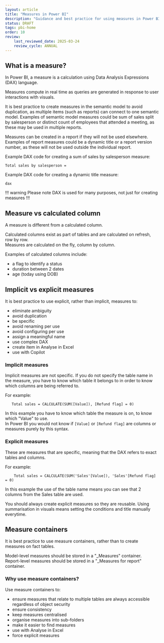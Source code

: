 ```yaml
---
layout: article
title: "Measures in Power BI"
description: "Guidance and best practice for using measures in Power BI"
status: DRAFT
tags: pbi-home
order: 10
review:
    last_reviewed_date: 2025-03-24
    review_cycle: ANNUAL
---
```

## What is a measure?  
  
In Power BI, a measure is a calculation using Data Analysis Expressions (DAX) language.  
  
Measures compute in real time as queries are generated in response to user interactions with visuals.  
  
It is best practice to create measures in the semantic model to avoid duplication, as multiple items (such as reports) can connect to one semantic model. Examples of semantic model measures could be sum of sales split by salesperson or distinct count of employees that attended a meeting, as these may be used in multiple reports.  
  
Measures can be created in a report if they will not be used elsewhere. Examples of report measures could be a dynamic title or a report version number, as these will not be used outside the individual report.  
  
Example DAX code for creating a sum of sales by salesperson measure:  
  
```
Total sales by salesperson = 

```

Example DAX code for creating a dynamic title measure:  

```
dax

```
  
!!! warning Please note
DAX is used for many purposes, not just for creating measures
!!!  
  
## Measure vs calculated column  
  
A measure is different from a calculated column.  
  
Calculated columns exist as part of tables and are calculated on refresh, row by row.  
Measures are calculated on the fly, column by column.  
  
Examples of calculated columns include:

- a flag to identify a status
- duration between 2 dates
- age (today using DOB)  
  
## Implicit vs explicit measures  
  
It is best practice to use explicit, rather than implicit, measures to:  
  
- eliminate ambiguity
- avoid duplication
- be specific
- avoid renaming per use
- avoid configuring per use
- assign a meaningful name
- use complex DAX
- create item in Analyse in Excel
- use with Copilot    

### Implicit measures  
  
Implicit measures are not specific. If you do not specify the table name in the measure, you have to know which table it belongs to in order to know which columns are being referred to.  
  
For example:  
  
 ```
    Total sales = CALCULATE(SUM([Value]), [Refund flag] = 0)  

```  
In this example you have to know which table the measure is on, to know which "Value" to use.  
In Power BI you would not know if `[Value]` or `[Refund flag]` are columns or measures purely by this syntax.  

### Explicit measures  
  
These are measures that are specific, meaning that the DAX refers to exact tables and columns.  
  
For example:  
  
 ```
     Total sales = CALCULATE(SUM('Sales'[Value]), 'Sales'[Refund flag] = 0)  

```  
In this example the use of the table name means you can see that 2 columns from the Sales table are used.  
  
You should always create explicit measures so they are reusable. Using summarisation in visuals means setting the conditions and title manually everytime.
  
## Measure containers  
  
It is best practice to use measure containers, rather than to create measures on fact tables.  
  
Model-level measures should be stored in a "_Measures" container.  
Report-level measures should be stored in a "_Measures for report" container.  
  
### Why use measure containers?  
  
Use measure containers to:  
  
- ensure measures that relate to multiple tables are always accessible regardless of object security
- ensure consistency
- keep measures centralised
- organise measures into sub-folders
- make it easier to find measures
- use with Analyse in Excel
- force explicit measures